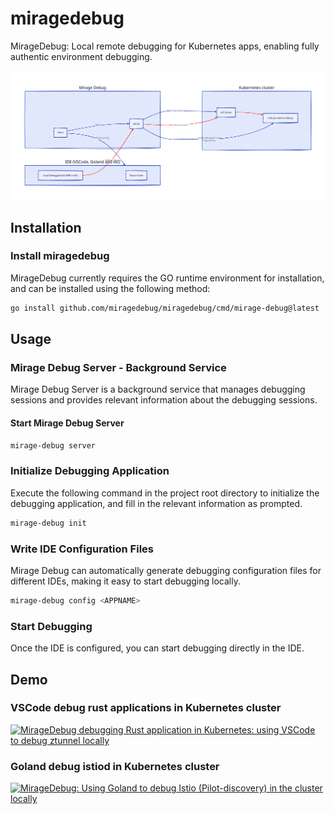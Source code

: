 # miragedebug

MirageDebug: Local remote debugging for Kubernetes apps, enabling fully authentic environment debugging.

![MirageDebug](./docs/draw/flow.d2.svg)

## Installation

### Install miragedebug

MirageDebug currently requires the GO runtime environment for installation, and can be installed using the following method:

```bash
go install github.com/miragedebug/miragedebug/cmd/mirage-debug@latest
```

## Usage

### Mirage Debug Server - Background Service

Mirage Debug Server is a background service that manages debugging sessions and provides relevant information about the debugging sessions.

#### Start Mirage Debug Server

```bash
mirage-debug server
```

### Initialize Debugging Application

Execute the following command in the project root directory to initialize the debugging application, and fill in the relevant information as prompted.

```bash
mirage-debug init
```

### Write IDE Configuration Files

Mirage Debug can automatically generate debugging configuration files for different IDEs, making it easy to start debugging locally.

```bash
mirage-debug config <APPNAME>
```

### Start Debugging

Once the IDE is configured, you can start debugging directly in the IDE.

## Demo

### VSCode debug rust applications in Kubernetes cluster

[![MirageDebug debugging Rust application in Kubernetes: using VSCode to debug ztunnel locally](https://img.youtube.com/vi/RpggulEd48M/0.jpg)](https://www.youtube.com/watch?v=RpggulEd48M)

### Goland debug istiod in Kubernetes cluster

[![MirageDebug: Using Goland to debug Istio (Pilot-discovery) in the cluster locally](https://img.youtube.com/vi/ZwG0uaG72_8/0.jpg)](https://www.youtube.com/watch?v=ZwG0uaG72_8)
